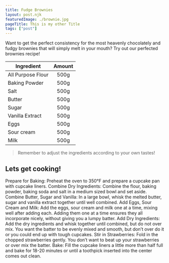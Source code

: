 ```yaml
---
title: Fudge Brownies
layout: post.njk
featuredImage: ./brownie.jpg
pageTitle: This is my other Title
tags: ["post"]
---
```


Want to get the perfect consistency for the most heavenly chocolately and fudgy brownies that will simply melt in your mouth? Try out our perfected brownies recipe!

<!-- excerpt -->


| Ingredient       |      Amount      
| ------------- | :-----------: | 
| All Purpose Flour     | 500g |
| Baking Powder     | 500g |
| Salt | 500g |
| Butter | 500g |
| Sugar | 500g |
| Vanilla Extract | 500g |
| Eggs | 500g |
| Sour cream | 500g |
| Milk | 500g |

> Remember to adjust the ingredients according to your own tastes!


## Lets get cooking!

Prepare for Baking: Preheat the oven to 350°F and prepare a cupcake pan with cupcake liners.
Combine Dry Ingredients: Combine the flour, baking powder, baking soda and salt in a medium sized bowl and set aside.
Combine Butter, Sugar and Vanilla: In a large bowl, whisk the melted butter, sugar and vanilla extract together until well combined.
Add Eggs, Sour Cream and Milk: Add the eggs, sour cream and milk one at a time, mixing well after adding each. Adding them one at a time ensures they all incorporate nicely, without giving you a lumpy batter.
Add Dry Ingredients: Add the dry ingredients and whisk together until combined, but do not over mix. You want the batter to be evenly mixed and smooth, but don’t over do it or you could end up with tough cupcakes.
Stir in Strawberries: Fold in the chopped strawberries gently. You don’t want to beat up your strawberries or over mix the batter.
Bake: Fill the cupcake liners a little more than half full and bake for 18-20 minutes or until a toothpick inserted into the center comes out clean.
